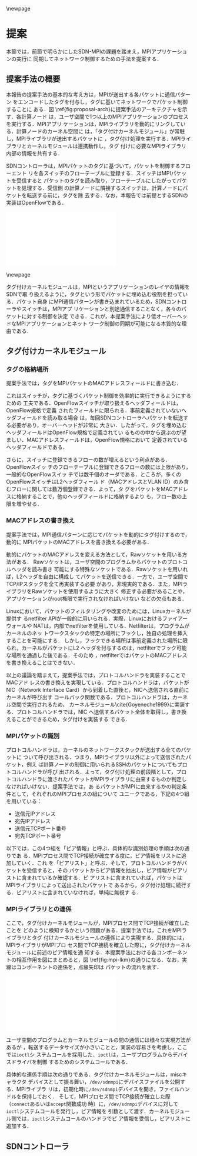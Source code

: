 \newpage

# 提案

本節では，前節で明らかにしたSDN-MPIの課題を踏まえ，MPIアプリケーションの実行に
同期してネットワーク制御するための手法を提案する．

## 提案手法の概要

本報告の提案手法の基本的な考え方は，MPIが送出する各パケットに通信パターン
をエンコードしたタグを付与し，タグに基いてネットワークでパケット制御することに
ある．図 \ref{fig:proposal-arch}に提案手法のアーキテクチャを示す．各計算ノード
は，ユーザ空間で1つ以上のMPIアプリケーションのプロセスを実行する．MPIアプリ
ケーションは，MPIライブラリを動的にリンクしている．計算ノードのカーネル空間に
は，「タグ付けカーネルモジュール」が常駐し，MPIライブラリが送出するパケットに
，タグ付け処理を実行する．MPIライブラリとカーネルモジュールは連携動作し，タグ
付けに必要なMPIライブラリ内部の情報を共有する．

SDNコントローラは，MPIパケットのタグに基づいて，パケットを制御するフローエント
リを各スイッチのフローテーブルに登録する．スイッチはMPIパケットを受信すると
パケットのタグを読み取り，フローテーブルにしたがってパケットを処理する．受信側
の計算ノードに隣接するスイッチは，計算ノードにパケットを転送する前に，タグを除
去する．なお，本報告では前提とするSDNの実装はOpenFlowである．

![提案手法の全体像の概要\label{fig:proposal-arch}](proposal-arch.pdf)

\newpage

タグ付けカーネルモジュールは，MPIというアプリケーションのレイヤの情報をSDNで取
り扱えるように，タグという形でパケットに埋め込む役割を担っている．パケット自身
にMPI通信パターンが書き込まれているため，SDNコントローラやスイッチは，MPIアプ
リケーションと別途通信することなく，各々のパケットに対する制御を決定
できる．これが，本提案手法により低オーバーヘッドなMPIアプリケーションとネット
ワーク制御の同期が可能になる本質的な理由である．

## タグ付けカーネルモジュール

### タグの格納場所

提案手法では，タグをMPIパケットのMACアドレスフィールドに書き込む．

これはスイッチが，タグに基づくパケット制御を効率的に実行できるようにするための
工夫である．OpenFlowスイッチが取り扱えるヘッダフィールドは，OpenFlow規格で定義
されたフィールドに限られる．事前定義されていないヘッダフィールドを読み取る場合
は，毎回SDNコントローラへパケットを転送する必要があり，オーバーヘッドが非常に
大きい．したがって，タグを埋め込むヘッダフィールドはOpenFlow規格で定義されてい
るものの中から選ぶのが望ましい．MACアドレスフィールドは，OpenFlow規格において
定義されているヘッダフィールドである．

さらに，スイッチに登録できるフローの数が増えるという利点がある．OpenFlowスイッ
チのフローテーブルに登録できるフローの数には上限があり，一般的なOpenFlowスイッ
チでは数千個のオーダである．ところが，多くのOpenFlowスイッチはL2ヘッダフィール
ド（MACアドレスとVLAN ID）のみ含むフローに関しては数万個登録できる．よって，タ
グをパケットをMACアドレスに格納することで，他のヘッダフィールドに格納するより
も，フロー数の上限を増やせる．

### MACアドレスの書き換え

提案手法では，MPI通信パターンに応じてパケットを動的にタグ付けするので，動的に
MPIパケットのMACアドレスを書き換える必要がある．

動的にパケットのMACアドレスを変える方法として，Rawソケットを用いる方法がある．
Rawソケットは，ユーザ空間のプログラムからパケットのプロトコルヘッダを読み書き
可能にする特殊なソケットである．Rawソケットを用いれば，L2ヘッダを自由に構成し
てパケットを送信できる．一方で，ユーザ空間でTCP/IPスタックを全て再実装する必要
があり，非現実的である．また，MPIライブラリをRawソケットを使用するように大きく
修正する必要があることや，アプリケーションがroot権限で実行されなければいけない
などの欠点もある．

Linuxにおいて，パケットのフィルタリングや改変のためには，Linuxカーネルが提供す
るnetfilter APIが一般的に用いられる．実際，Linuxにおけるファイアーウォールや
NATは，内部でnetfilterを使用している．Netfilterは，プログラムがカーネルのネッ
トワークスタックの特定の場所にフックし，独自の処理を挿入することを可能にする．
しかし，フックできる場所は事前定義された場所に限られ，カーネルがパケットにL2
ヘッダを付与するのは，netfilterでフック可能な場所を通過した後である．そのため
，netfilterではパケットのMACアドレスを書き換えることはできない．

以上の議論を踏まえて，提案手法では，プロトコルハンドラを実装することでMACアド
レスの書き換えを実現している．プロトコルハンドラは，パケットがNIC（Network
Interface Card）から到着した直後と，NICへ送信される直前にカーネルが呼び出す
コールバック関数である．プロトコルハンドラは，カーネル空間で実行されるため，
カーネルモジュール\cite{Goyeneche1999}に実装する．プロトコルハンドラでは，NIC
へ送信するパケット全体を取得し，書き換えることができるため，タグ付けを実装する
できる．

### MPIパケットの識別

プロトコルハンドラは，カーネルのネットワークスタックが送出する全てのパケットに
ついて呼び出される．つまり，MPIライブラリ以外によって送信されたパケット，例え
ば計算ノードの制御に用いられるSSHのパケットについてもプロトコルハンドラが呼び
出される．よって，タグ付け処理の前段階として，プロトコルハンドラに渡されたパ
ケットがMPIライブラリに由来するものか判定しなければいけない．提案手法では，あ
るパケットがMPIに由来するかの判定条件として，それぞれのMPIプロセスの組について
ユニークである，下記の4つ組を用いている：

- 送信元IPアドレス
- 宛先IPアドレス
- 送信元TCPポート番号
- 宛先TCPポート番号

以下では，この4つ組を「ピア情報」と呼ぶ．具体的な識別処理の手順は次の通りであ
る．MPIプロセス間でTCP接続が確立する度に，ピア情報をリストに追加していく．これ
を「ピアリスト」と呼ぶ．そして，プロトコルハンドラがパケットを受信すると，その
パケットからピア情報を抽出し，ピア情報がピアリストに含まれているか確認する．ピ
アリストに含まれていれば，パケットはMPIライブラリによって送出されたパケットで
あるから，タグ付け処理に続行する．ピアリストに含まれていなければ，単純に無視す
る．

### MPIライブラリとの連係

ここで，タグ付けカーネルモジュールが，MPIプロセス間でTCP接続が確立したことを
どのように検知するかという問題がある．提案手法では，これをMPIライブラリとタグ
付けカーネルモジュールの連係により実現する．具体的には，MPIライブラリがMPIプロ
セス間でTCP接続を確立した際に，タグ付けカーネルモジュールに前述のピア情報を通
知する．本提案手法における各コンポーネントの相互作用を図にまとめると，図
\ref{fig:mpi-lkm}の通りになる．なお，実線はコンポーネントの連係を，点線矢印は
パケットの流れを表す．

![タグ付けカーネルモジュールとMPIライブラリの連係\label{fig:mpi-lkm}](mpi-lkm.pdf)

ユーザ空間のプログラムとカーネルモジュールの間の通信には様々な実現方法があるが
，転送するデータサイズが小さいことと，実装の容易さを考慮し，ここでは`ioctl`シ
ステムコールを採用した．`ioctl`は，ユーザプログラムからデバイスドライバを制御
するためのシステムコールである．

具体的な連係手順は次の通りである．タグ付けカーネルモジュールは，miscキャラクタ
デバイスとして振る舞い，`/dev/sdnmpi`にデバイスファイルを公開する．MPIライブラ
リは，初期化時に`/dev/sdnmpi`デバイスを開き，ファイルハンドルを保持しておく．
そして，MPIプロセス間でTCP接続が確立した際（`connect`あるいは`accept`関数成功
時）に，`/dev/sdnmpi`デバイスに対して`ioctl`システムコールを発行し，ピア情報を
引数として渡す．カーネルモジュール側では，`ioctl`システムコールのハンドラでピ
ア情報を受信し，ピアリストに追加する．

## SDNコントローラ

